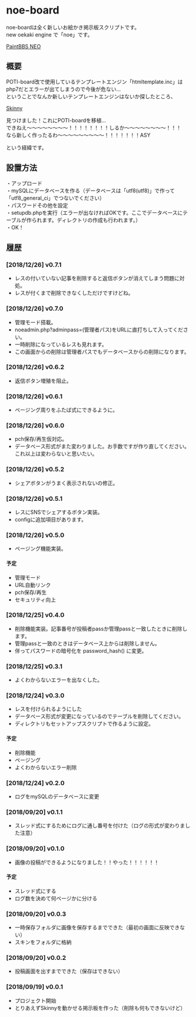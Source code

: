 # noe-board
noe-boardは全く新しいお絵かき掲示板スクリプトです。  
new oekaki engine で「noe」です。

<a href="https://github.com/funige/neo/">PaintBBS NEO</a>

## 概要
POTI-board改で使用しているテンプレートエンジン「htmltemplate.inc」はphp7だとエラーが出てしまうので今後が危ない…  
ということでなんか新しいテンプレートエンジンはないか探したところ、

<a href="http://skinny.sx68.net/">Skinny</a>  

見つけました！これにPOTI-boardを移植…  
できねえ〜〜〜〜〜〜〜〜！！！！！！！！しるか〜〜〜〜〜〜〜〜！！！  
なら新しく作ったるわ〜〜〜〜〜〜〜〜〜！！！！！！！ASY  

という経緯です。

## 設置方法
・アップロード  
・mySQLにデータベースを作る（データベースは「utf8(utf8)」で作って「utf8_general_ci」でつないでください）  
・パスワードその他を設定  
・setupdb.phpを実行（エラーが出なければOKです。ここでデータベースにテーブルが作られます。ディレクトリの作成も行われます。）  
・OK！

## <a name="history">履歴</a>

### [2018/12/26] v0.7.1
- レスの付いていない記事を削除すると返信ボタンが消えてしまう問題に対処。
- レスが付くまで削除できなくしただけですけどね。

### [2018/12/26] v0.7.0
- 管理モード搭載。
- noeadmin.php?adminpass=(管理者パス)をURLに直打ちして入ってください。
- 一時削除になっているレスも見れます。
- この画面からの削除は管理者パスでもデータベースからの削除になります。

### [2018/12/26] v0.6.2
- 返信ボタン増殖を阻止。

### [2018/12/26] v0.6.1
- ページング周りをふたば式にできるように。

### [2018/12/26] v0.6.0
- pch保存/再生仮対応。
- データベース形式がまた変わりました。お手数ですが作り直してください。これ以上は変わらないと思いたい。

### [2018/12/26] v0.5.2
- シェアボタンがうまく表示されないの修正。

### [2018/12/26] v0.5.1
- レスにSNSでシェアするボタン実装。
- configに追加項目があります。

### [2018/12/26] v0.5.0
- ページング機能実装。

#### 予定
- 管理モード
- URL自動リンク
- pch保存/再生
- セキュリティ向上

### [2018/12/25] v0.4.0
- 削除機能実装。記事番号が投稿者passか管理passと一致したときに削除します。
- 管理passと一致のときはデータベース上からは削除しません。
- 伴ってパスワードの暗号化を password_hash() に変更。

### [2018/12/25] v0.3.1
- よくわからないエラーを出なくした。

### [2018/12/24] v0.3.0
- レスを付けられるようにした
- データベース形式が変更になっているのでテーブルを削除してください。
- ディレクトリもセットアップスクリプトで作るように設定。

#### 予定
- 削除機能
- ページング
- よくわからないエラー削除

### [2018/12/24] v0.2.0
- ログをmySQLのデータベースに変更

### [2018/09/20] v0.1.1
- スレッド式にするためにログに通し番号を付けた（ログの形式が変わりました注意）

### [2018/09/20] v0.1.0
- 画像の投稿ができるようになりました！！やった！！！！！！
#### 予定
- スレッド式にする
- ログ数を決めて何ページかに分ける

### [2018/09/20] v0.0.3
- 一時保存フォルダに画像を保存するまでできた（最初の画面に反映できない）
- スキンをフォルダに格納

### [2018/09/20] v0.0.2
- 投稿画面を出すまでできた（保存はできない）

### [2018/09/19] v0.0.1
- プロジェクト開始
- とりあえずSkinnyを動かせる掲示板を作った（削除も何もできないけど）
